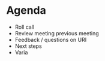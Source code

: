 # Agenda

* Roll call
* Review meeting previous meeting
* Feedback / questions on URI
* Next steps
* Varia

